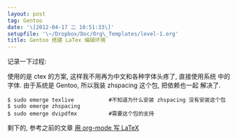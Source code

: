 ```yaml
---
layout: post
tag: Gentoo
date: '\[2012-04-17 二 10:51:33\]'
setupfile: '\~/Dropbox/Doc/Org\_Templates/level-1.org'
title: Gentoo 搭建 LaTex 编辑环境
---
```


记录一下过程:

使用的是 ctex 的方案, 这样我不用再为中文和各种字体头疼了, 直接使用系统
中的字体. 由于系统是 Gentoo, 所以我装 zhspacing 这个包, 把依赖也一起
解决了.

    $ sudo emerge texlive           #不知道为什么安装 zhspacing 没有安装这个包
    $ sudo emerge zhspacing
    $ sudo emerge dvipdfmx          #需要这个包的支持

剩下的, 参考之前的文章 [用 org-mode 写
LaTeX](http://mathslinux.org/?p%3D58)
